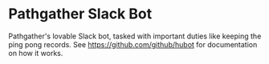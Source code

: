 # Pathgather Slack Bot

Pathgather's lovable Slack bot, tasked with important duties like keeping the ping pong records. See https://github.com/github/hubot for documentation on how it works.
